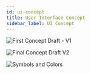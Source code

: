 ```yaml
---
id: ui-concept
title: User Interface Concept
sidebar_label: UI Concept
---
```



![First Concept Draft - V1](/img/UI_Concept_V1.jpg "Concept V1 - First Draft")

![Final Concept Draft V2](/img/UI_Concept_V2.jpg "Concept V2 - Final Draft" )

![Symbols and Colors](/img/UI_Symbols.jpg "UI - Final Symbols and Colors" )
